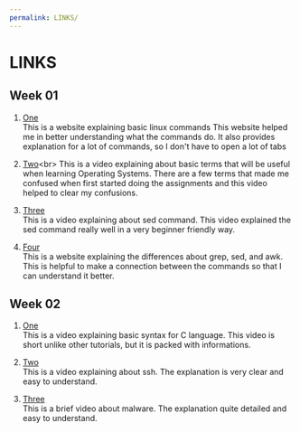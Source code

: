 ```yaml
---
permalink: LINKS/
---
```


# LINKS

## Week 01
1. [One](https://www.hostinger.com/tutorials/linux-commands)<br>
   This is a website explaining basic linux commands
   This website helped me in better understanding what the commands do.
   It also provides explanation for a lot of commands, so I don't have to open a lot of tabs

2. [Two](https://youtu.be/hMSByvFHOro?si=c-rrv2VyRuQ6elC_)<br>
   This is a video explaining about basic terms that will be useful when learning Operating Systems.
   There are a few terms that made me confused when first started doing the assignments and this video helped to clear my confusions.

3. [Three](https://www.youtube.com/watch?v=nXLnx8ncZyE)<br>
   This is a video explaining about sed command.
   This video explained the sed command really well in a very beginner friendly way.

4. [Four](https://www.baeldung.com/linux/grep-sed-awk-differences)<br>
   This is a website explaining the differences about grep, sed, and awk.
   This is helpful to make a connection between the commands so that I can understand it better.

## Week 02
1. [One](https://youtu.be/dTp0c41XnrQ?si=hFWRpMNlxqD-x0Ok)<br>
    This is a video explaining basic syntax for C language. 
    This video is short unlike other tutorials, but it is packed with informations.

2. [Two](https://youtu.be/5JvLV2-ngCI?si=V-hElG0gMCT67pnU)<br>
    This is a video explaining about ssh. The explanation is very clear and easy to understand.

3. [Three](https://youtu.be/e-fIQME9f64?si=VQozpY6lrDXfv1EJ)<br>
    This is a brief video about malware. The explanation quite detailed and easy to understand.
